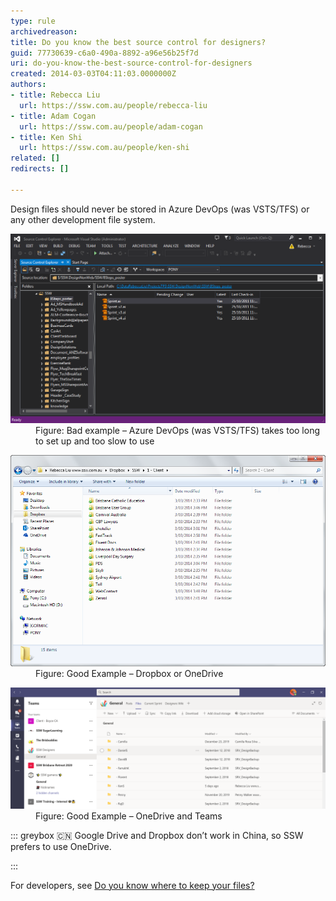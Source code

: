```yaml
---
type: rule
archivedreason: 
title: Do you know the best source control for designers?
guid: 77730639-c6a0-490a-8892-a96e56b25f7d
uri: do-you-know-the-best-source-control-for-designers
created: 2014-03-03T04:11:03.0000000Z
authors:
- title: Rebecca Liu
  url: https://ssw.com.au/people/rebecca-liu
- title: Adam Cogan
  url: https://ssw.com.au/people/adam-cogan
- title: Ken Shi
  url: https://ssw.com.au/people/ken-shi
related: []
redirects: []

---
```


Design files should never be stored in Azure DevOps (was VSTS/TFS) or any other development file system.

<!--endintro-->
<dl class="badImage"><dt> 
      <img src="Designer-Source-Control-TFS.png" alt="" style="width:750px;"> 
   </dt><dd>Figure: Bad example – Azure DevOps (was VSTS/TFS) takes too long to set up and too slow to use<br></dd></dl><dl class="goodImage"><dt>
      <img src="Designer-Source-Control-DropBox.png" alt="" style="width:750px;"> 
   </dt><dd>Figure: Good Example – Dropbox or OneDrive<br></dd></dl><dl class="goodImage"><dt>
      <img src="Teamsfiles.png" alt="" style="width:750px;"> 
   </dt><dd>Figure: Good Example – OneDrive and Teams<br></dd></dl>

::: greybox
🇨🇳 Google Drive and Dropbox don’t work in China, so SSW prefers to use OneDrive.

:::


For developers, see [Do you know where to keep your files?](/do-you-know-where-to-keep-your-files)
